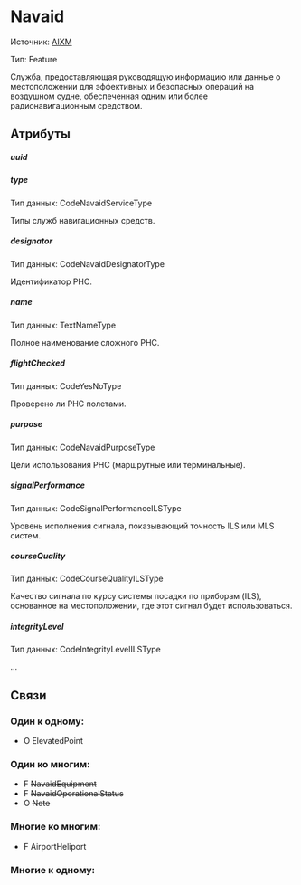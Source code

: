 Navaid
===============
Источник: [AIXM](https://extranet.eurocontrol.int/http://webprisme.cfmu.eurocontrol.int/aixmwiki_public/bin/view/AIXM/Class_Navaid)

Тип: Feature

Служба, предоставляющая руководящую информацию или данные о местоположении для эффективных и безопасных операций на воздушном судне, обеспеченная одним или более радионавигационным средством.

## Атрибуты

##### uuid

##### type
Тип данных: CodeNavaidServiceType

Типы служб навигационных средств.

##### designator
Тип данных: CodeNavaidDesignatorType

Идентификатор РНС.

##### name
Тип данных: TextNameType

Полное наименование сложного РНС.

##### flightChecked
Тип данных: CodeYesNoType

Проверено ли РНС полетами.

##### purpose
Тип данных: CodeNavaidPurposeType

Цели использования РНС (маршрутные или терминальные).

##### signalPerformance
Тип данных: CodeSignalPerformanceILSType

Уровень исполнения сигнала, показывающий точность ILS или MLS систем.

##### courseQuality
Тип данных: CodeCourseQualityILSType

Качество сигнала по курсу системы посадки по приборам (ILS), основанное на местоположении, где этот сигнал будет использоваться.

##### integrityLevel
Тип данных: CodeIntegrityLevelILSType

...

## Связи

### Один к одному:

- O ElevatedPoint

### Один ко многим:

- F ~~NavaidEquipment~~
- F ~~NavaidOperationalStatus~~
- O ~~Note~~

### Многие ко многим:

- F AirportHeliport

### Многие к одному:



